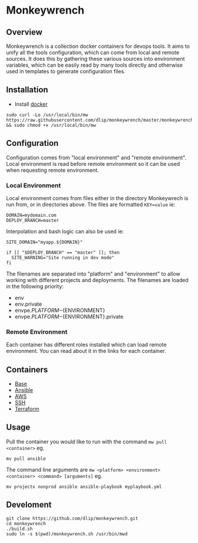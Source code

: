 # Monkeywrench

## Overview

Monkeywrench is a collection docker containers for devops tools. It aims to unify all the tools configuration, which can come from local and remote sources. It does this by gathering these various sources into environment variables, which can be easily read by many tools directly and otherwise used in templates to generate configuration files.

## Installation

- Install [docker](https://docs.docker.com/engine/installation/)

```
sudo curl -Lo /usr/local/bin/mw https://raw.githubusercontent.com/dlip/monkeywrench/master/monkeywrench.sh && sudo chmod +x /usr/local/bin/mw
```

## Configuration

Configuration comes from "local environment" and "remote environment". Local environment is read before remote environment so it can be used when requesting remote environment.

### Local Environment

Local environment comes from files either in the directory Monkeywrech is run from, or in directories above. The files are formatted `KEY=value` ie: 

```
DOMAIN=mydomain.com
DEPLOY_BRANCH=master
```

Interpolation and bash logic can also be used ie:

```
SITE_DOMAIN="myapp.${DOMAIN}"

if [[ "$DEPLOY_BRANCH" == "master" ]]; then
  SITE_WARNING="Site running in dev mode"
fi
```

The filenames are separated into "platform" and "environment" to allow working with different projects and deployments. The filenames are loaded in the following priority:

- env
- env.private
- envpe.${PLATFORM}-${ENVIRONMENT}
- envpe.${PLATFORM}-${ENVIRONMENT}.private

### Remote Environment

Each container has different roles installed which can load remote environment. You can read about it in the links for each container.

## Containers

- [Base](https://github.com/dlip/monkeywrench/blob/master/docs/base.md)
- [Ansible](https://github.com/dlip/monkeywrench/blob/master/docs/ansible.md)
- [AWS](https://github.com/dlip/monkeywrench/blob/master/docs/aws.md)
- [SSH](https://github.com/dlip/monkeywrench/blob/master/docs/ssh.md)
- [Terraform](https://github.com/dlip/monkeywrench/blob/master/docs/terraform.md)

## Usage

Pull the container you would like to run with the command `mw pull <container>` eg.

```
mv pull ansible
```

The command line arguments are `mw <platform> <environment> <container> <command> [arguments]` eg.

```
mv projectx nonprod ansible ansible-playbook myplaybook.yml
```

## Develoment

```
git clone https://github.com/dlip/monkeywrench.git
cd monkeywrench
./build.sh
sudo ln -s $(pwd)/monkeywrench.sh /usr/bin/mwd
```


